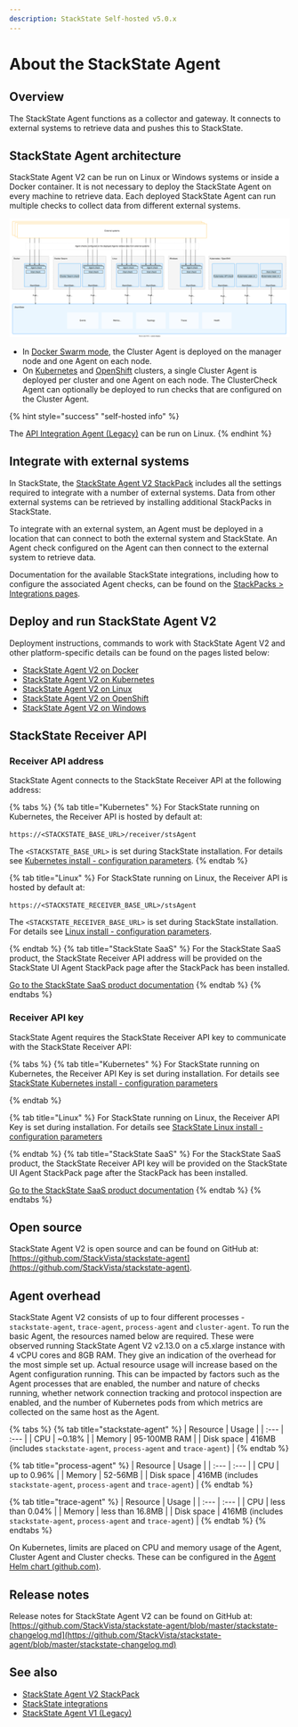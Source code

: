 ```yaml
---
description: StackState Self-hosted v5.0.x 
---
```


# About the StackState Agent

## Overview

The StackState Agent functions as a collector and gateway. It connects to external systems to retrieve data and pushes this to StackState.

## StackState Agent architecture

StackState Agent V2 can be run on Linux or Windows systems or inside a Docker container. It is not necessary to deploy the StackState Agent on every machine to retrieve data. Each deployed StackState Agent can run multiple checks to collect data from different external systems.

![StackState Agent architecture](../../.gitbook/assets/stackstate-agent.svg)

* In [Docker Swarm mode](docker.md#docker-swarm-mode), the Cluster Agent is deployed on the manager node and one Agent on each node.
* On [Kubernetes](kubernetes.md) and [OpenShift](openshift.md) clusters, a single Cluster Agent is deployed per cluster and one Agent on each node. The ClusterCheck Agent can optionally be deployed to run checks that are configured on the Cluster Agent.

{% hint style="success" "self-hosted info" %}

The [API Integration Agent \(Legacy\)](agent-v1.md) can be run on Linux.
{% endhint %}

## Integrate with external systems

In StackState, the [StackState Agent V2 StackPack](../../stackpacks/integrations/agent.md) includes all the settings required to integrate with a number of external systems. Data from other external systems can be retrieved by installing additional StackPacks in StackState.

To integrate with an external system, an Agent must be deployed in a location that can connect to both the external system and StackState. An Agent check configured on the Agent can then connect to the external system to retrieve data.

Documentation for the available StackState integrations, including how to configure the associated Agent checks, can be found on the [StackPacks &gt; Integrations pages](../../stackpacks/integrations/).

## Deploy and run StackState Agent V2

Deployment instructions, commands to work with StackState Agent V2 and other platform-specific details can be found on the pages listed below:

* [StackState Agent V2 on Docker](docker.md)
* [StackState Agent V2 on Kubernetes](kubernetes.md)
* [StackState Agent V2 on Linux](linux.md)
* [StackState Agent V2 on OpenShift](openshift.md)
* [StackState Agent V2 on Windows](windows.md)

## StackState Receiver API 

### Receiver API address

StackState Agent connects to the StackState Receiver API at the following address:

{% tabs %}[](http://not.a.link "StackState Self-Hosted only")
{% tab title="Kubernetes" %}[](http://not.a.link "StackState Self-Hosted only")
For StackState running on Kubernetes, the Receiver API is hosted by default at:[](http://not.a.link "StackState Self-Hosted only")

`https://<STACKSTATE_BASE_URL>/receiver/stsAgent`[](http://not.a.link "StackState Self-Hosted only")

The `<STACKSTATE_BASE_URL>` is set during StackState installation. For details see [Kubernetes install - configuration parameters](../../setup/install-stackstate/kubernetes_install/install_stackstate.md#generate-valuesyaml "StackState Self-Hosted only").
{% endtab %}[](http://not.a.link "StackState Self-Hosted only")

{% tab title="Linux" %}[](http://not.a.link "StackState Self-Hosted only")
For StackState running on Linux, the Receiver API is hosted by default at:[](http://not.a.link "StackState Self-Hosted only")

`https://<STACKSTATE_RECEIVER_BASE_URL>/stsAgent`[](http://not.a.link "StackState Self-Hosted only")

The `<STACKSTATE_RECEIVER_BASE_URL>` is set during StackState installation. For details see [Linux install - configuration parameters](../../setup/install-stackstate/linux_install/install_stackstate.md#configuration-options-required-during-install "StackState Self-Hosted only").

{% endtab %}[](http://not.a.link "StackState Self-Hosted only")
{% tab title="StackState SaaS" %}[](http://not.a.link "StackState Self-Hosted only")
For the StackState SaaS product, the StackState Receiver API address will be provided on the StackState UI Agent StackPack page after the StackPack has been installed.

[Go to the StackState SaaS product documentation](https://docs.stackstate.com/v/stackstate-saas/ "StackState Self-Hosted only")
{% endtab %}[](http://not.a.link "StackState Self-Hosted only")
{% endtabs %}[](http://not.a.link "StackState Self-Hosted only")

### Receiver API key

StackState Agent requires the StackState Receiver API key to communicate with the StackState Receiver API:

{% tabs %}[](http://not.a.link "StackState Self-Hosted only")
{% tab title="Kubernetes" %}[](http://not.a.link "StackState Self-Hosted only")
For StackState running on Kubernetes, the Receiver API Key is set during installation. For details see [StackState Kubernetes install - configuration parameters](../install-stackstate/kubernetes_install/install_stackstate.md#generate-values-yaml "StackState Self-Hosted only")

{% endtab %}[](http://not.a.link "StackState Self-Hosted only")

{% tab title="Linux" %}[](http://not.a.link "StackState Self-Hosted only")
For StackState running on Linux, the Receiver API Key is set during installation. For details see [StackState Linux install - configuration parameters](../install-stackstate/linux_install/install_stackstate.md#configuration-options-required-during-install "StackState Self-Hosted only") 

{% endtab %}[](http://not.a.link "StackState Self-Hosted only")
{% tab title="StackState SaaS" %}[](http://not.a.link "StackState Self-Hosted only")
For the StackState SaaS product, the StackState Receiver API key will be provided on the StackState UI Agent StackPack page after the StackPack has been installed.

[Go to the StackState SaaS product documentation](https://docs.stackstate.com/v/stackstate-saas/ "StackState Self-Hosted only")
{% endtab %}[](http://not.a.link "StackState Self-Hosted only")
{% endtabs %}[](http://not.a.link "StackState Self-Hosted only")

## Open source

StackState Agent V2 is open source and can be found on GitHub at: [https://github.com/StackVista/stackstate-agent](https://github.com/StackVista/stackstate-agent).

## Agent overhead

StackState Agent V2 consists of up to four different processes - `stackstate-agent`, `trace-agent`, `process-agent` and `cluster-agent`. To run the basic Agent, the resources named below are required. These were observed running StackState Agent V2 v2.13.0 on a c5.xlarge instance with 4 vCPU cores and 8GB RAM. They give an indication of the overhead for the most simple set up. Actual resource usage will increase based on the Agent configuration running. This can be impacted by factors such as the Agent processes that are enabled, the number and nature of checks running, whether network connection tracking and protocol inspection are enabled, and the number of Kubernetes pods from which metrics are collected on the same host as the Agent.

{% tabs %}
{% tab title="stackstate-agent" %}
| Resource | Usage |
| :--- | :--- |
| CPU | ~0.18% |
| Memory | 95-100MB RAM |
| Disk space | 416MB \(includes `stackstate-agent`, `process-agent` and `trace-agent`\) |
{% endtab %}

{% tab title="process-agent" %}
| Resource | Usage |
| :--- | :--- |
| CPU | up to 0.96% |
| Memory | 52-56MB |
| Disk space | 416MB \(includes `stackstate-agent`, `process-agent` and `trace-agent`\) |
{% endtab %}

{% tab title="trace-agent" %}
| Resource | Usage |
| :--- | :--- |
| CPU | less than 0.04% |
| Memory | less than 16.8MB |
| Disk space | 416MB \(includes `stackstate-agent`, `process-agent` and `trace-agent`\) |
{% endtab %}
{% endtabs %}

On Kubernetes, limits are placed on CPU and memory usage of the Agent, Cluster Agent and Cluster checks. These can be configured in the [Agent Helm chart \(github.com\)](https://github.com/StackVista/helm-charts/tree/master/stable/cluster-agent).

## Release notes

Release notes for StackState Agent V2 can be found on GitHub at: [https://github.com/StackVista/stackstate-agent/blob/master/stackstate-changelog.md](https://github.com/StackVista/stackstate-agent/blob/master/stackstate-changelog.md)

## See also

* [StackState Agent V2 StackPack](../../stackpacks/integrations/agent.md)
* [StackState integrations](../../stackpacks/integrations/)
* [StackState Agent V1 \(Legacy\)](agent-v1.md "StackState Self-Hosted only")
